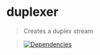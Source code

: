 duplexer
=========

>Creates a duplex stream

>[![Dependencies][david-image]][david-url]

[david-image]: http://img.shields.io/david/nuintun/duplexer.svg?style=flat-square
[david-url]: https://david-dm.org/nuintun/duplexer
